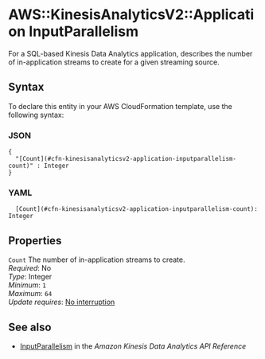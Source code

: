 # AWS::KinesisAnalyticsV2::Application InputParallelism<a name="aws-properties-kinesisanalyticsv2-application-inputparallelism"></a>

For a SQL\-based Kinesis Data Analytics application, describes the number of in\-application streams to create for a given streaming source\.

## Syntax<a name="aws-properties-kinesisanalyticsv2-application-inputparallelism-syntax"></a>

To declare this entity in your AWS CloudFormation template, use the following syntax:

### JSON<a name="aws-properties-kinesisanalyticsv2-application-inputparallelism-syntax.json"></a>

```
{
  "[Count](#cfn-kinesisanalyticsv2-application-inputparallelism-count)" : Integer
}
```

### YAML<a name="aws-properties-kinesisanalyticsv2-application-inputparallelism-syntax.yaml"></a>

```
  [Count](#cfn-kinesisanalyticsv2-application-inputparallelism-count): Integer
```

## Properties<a name="aws-properties-kinesisanalyticsv2-application-inputparallelism-properties"></a>

`Count` <a name="cfn-kinesisanalyticsv2-application-inputparallelism-count"></a>
The number of in\-application streams to create\.  
_Required_: No  
_Type_: Integer  
_Minimum_: `1`  
_Maximum_: `64`  
_Update requires_: [No interruption](https://docs.aws.amazon.com/AWSCloudFormation/latest/UserGuide/using-cfn-updating-stacks-update-behaviors.html#update-no-interrupt)

## See also<a name="aws-properties-kinesisanalyticsv2-application-inputparallelism--seealso"></a>

- [InputParallelism](https://docs.aws.amazon.com/kinesisanalytics/latest/apiv2/API_InputParallelism.html) in the _Amazon Kinesis Data Analytics API Reference_
